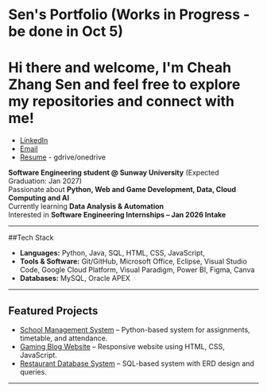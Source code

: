 # Sen's Portfolio (Works in Progress - be done in Oct 5)

# Hi there and welcome, I'm Cheah Zhang Sen and feel free to explore my repositories and connect with me!
- [LinkedIn](https://linkedin.com/in/zhang-sen-cheah)  
- [Email](mailto:cheahzhangsen@egmail.com)  
- [Resume](LINK-TO-YOUR-RESUME) - gdrive/onedrive

**Software Engineering student @ Sunway University** (Expected Graduation: Jan 2027)  
Passionate about **Python, Web and Game Development, Data, Cloud Computing and AI**  
Currently learning **Data Analysis & Automation**  
Interested in **Software Engineering Internships – Jan 2026 Intake**  

---

##Tech Stack
- **Languages:** Python, Java, SQL, HTML, CSS, JavaScript,
- **Tools & Software:** Git/GitHub, Microsoft Office, Eclipse, Visual Studio Code, Google Cloud Platform, Visual Paradigm, Power BI, Figma, Canva
- **Databases:** MySQL, Oracle APEX

---

## Featured Projects
- [School Management System](https://github.com/zhangsen83/School-Management-System) – Python-based system for assignments, timetable, and attendance.  
- [Gaming Blog Website](https://github.com/zhangsen83/Gaming-Blog-Website) – Responsive website using HTML, CSS, JavaScript.  
- [Restaurant Database System](https://github.com/zhangsen83/Restaurant-Database-System) – SQL-based system with ERD design and queries.  

---

